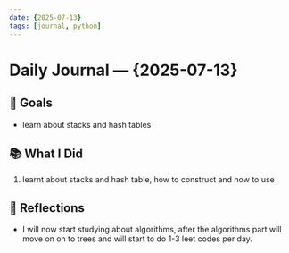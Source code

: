 ```yaml
---
date: {2025-07-13}        
tags: [journal, python]
---
```


# Daily Journal — {2025-07-13}

## 🎯 Goals

- learn about stacks and hash tables

## 📚 What I Did

1. learnt about stacks and hash table, how to construct and how to use

## 🤔 Reflections

- I will now start studying about algorithms, after the algorithms part will move on on to trees and will start to do 1-3 leet codes per day.
